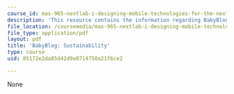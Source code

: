 ```yaml
---
course_id: mas-965-nextlab-i-designing-mobile-technologies-for-the-next-billion-users-fall-2008
description: 'This resource contains the information regarding BabyBlog: Sustainability.'
file_location: /coursemedia/mas-965-nextlab-i-designing-mobile-technologies-for-the-next-billion-users-fall-2008/85172e2da85d42d9a0714750a21f6ce2_MITMAS_965F08_baby_m4.pdf
file_type: application/pdf
layout: pdf
title: 'BabyBlog: Sustainability'
type: course
uid: 85172e2da85d42d9a0714750a21f6ce2

---
```

None